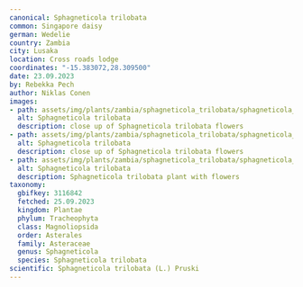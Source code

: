```yaml
---
canonical: Sphagneticola trilobata
common: Singapore daisy
german: Wedelie
country: Zambia
city: Lusaka
location: Cross roads lodge
coordinates: "-15.383072,28.309500"
date: 23.09.2023
by: Rebekka Pech
author: Niklas Conen
images:
- path: assets/img/plants/zambia/sphagneticola_trilobata/sphagneticola_trilobata_1.jpg
  alt: Sphagneticola trilobata
  description: close up of Sphagneticola trilobata flowers
- path: assets/img/plants/zambia/sphagneticola_trilobata/sphagneticola_trilobata_2.jpg
  alt: Sphagneticola trilobata
  description: close up of Sphagneticola trilobata flowers
- path: assets/img/plants/zambia/sphagneticola_trilobata/sphagneticola_trilobata_3.jpg
  alt: Sphagneticola trilobata
  description: Sphagneticola trilobata plant with flowers
taxonomy:
  gbifkey: 3116842
  fetched: 25.09.2023
  kingdom: Plantae
  phylum: Tracheophyta
  class: Magnoliopsida
  order: Asterales
  family: Asteraceae
  genus: Sphagneticola
  species: Sphagneticola trilobata
scientific: Sphagneticola trilobata (L.) Pruski
---
```

